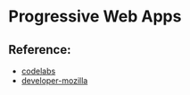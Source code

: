 # Progressive Web Apps 

## Reference:

- [codelabs](https://developers.google.com/codelabs/pwa-training/pwa03--going-offline#3)
- [developer-mozilla](https://developer.mozilla.org/en-US/docs/Web/API/Service_Worker_API/Using_Service_Workers)
